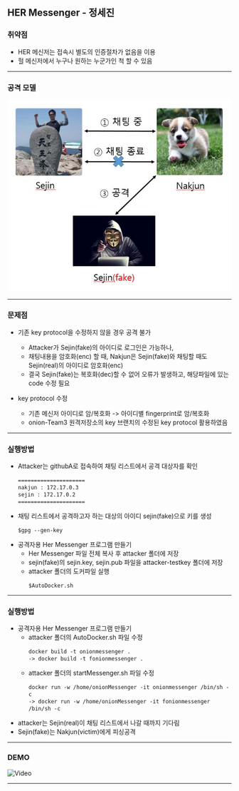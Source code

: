 ## HER Messenger - 정세진

### 취약점
- HER 메신저는 접속시 별도의 인증절차가 없음을 이용
- 헐 메신저에서 누구나 원하는 누군가인 척 할 수 있음

---
### 공격 모델
![attack](images/attack.jpg)

---
### 문제점
  - 기존 key protocol을 수정하지 않을 경우 공격 불가
    - Attacker가 Sejin(fake)의 아이디로 로그인은 가능하나,
    - 채팅내용을 암호화(enc) 할 때, Nakjun은 Sejin(fake)와 채팅할 때도    
      Sejin(real)의 아이디로 암호화(enc)
    - 결국 Sejin(fake)는 복호화(dec)할 수 없어 오류가 발생하고, 해당파일에 있는 code 수정 필요  

- key protocol 수정
  -  기존 메신저 아이디로 암/복호화 -> 아이디별 fingerprint로 암/복호화
  - onion-Team3 원격저장소의 key 브랜치의 수정된 key protocol 활용하였음

---
### 실행방법
- Attacker는 githubA로 접속하여 채팅 리스트에서 공격 대상자를 확인
  ```
  =====================
  nakjun : 172.17.0.3
  sejin : 172.17.0.2
  =====================
  ```
- 채팅 리스트에서 공격하고자 하는 대상의 아이디 sejin(fake)으로 키를 생성
  ```
  $gpg --gen-key
  ```
- 공격자용 Her Messenger 프로그램 만들기
  - Her Messenger 파일 전체 복사 후 attacker 폴더에 저장
  - sejin(fake)의 sejin.key, sejin.pub 파일을 attacker-testkey 폴더에 저장
  - attacker 폴더의 도커파일 실행
    ```
    $AutoDocker.sh
    ```
---
### 실행방법
- 공격자용 Her Messenger 프로그램 만들기
  - attacker 폴더의 AutoDocker.sh 파일 수정
    ```
    docker build -t onionmessenger .  
    -> docker build -t fonionmessenger .
    ```
  - attacker 폴더의 startMessenger.sh 파일 수정
    ```
    docker run -w /home/onionMessenger -it onionmessenger /bin/sh -c
    -> docker run -w /home/onionMessenger -it fonionmessenger /bin/sh -c
    ```
- attacker는 Sejin(real)이 채팅 리스트에서 나갈 때까지 기다림
- Sejin(fake)는 Nakjun(victim)에게 피싱공격

---
### DEMO
![Video](https://www.youtube.com/watch?v=3HkWb2PC_z8)

---
